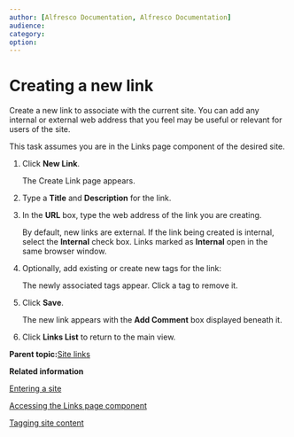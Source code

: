 ```yaml
---
author: [Alfresco Documentation, Alfresco Documentation]
audience: 
category: 
option: 
---
```


# Creating a new link

Create a new link to associate with the current site. You can add any internal or external web address that you feel may be useful or relevant for users of the site.

This task assumes you are in the Links page component of the desired site.

1.  Click **New Link**.

    The Create Link page appears.

2.  Type a **Title** and **Description** for the link.

3.  In the **URL** box, type the web address of the link you are creating.

    By default, new links are external. If the link being created is internal, select the **Internal** check box. Links marked as **Internal** open in the same browser window.

4.  Optionally, add existing or create new tags for the link:

    The newly associated tags appear. Click a tag to remove it.

5.  Click **Save**.

    The new link appears with the **Add Comment** box displayed beneath it.

6.  Click **Links List** to return to the main view.


**Parent topic:**[Site links](../concepts/links-intro.md)

**Related information**  


[Entering a site](dashboard-site-enter.md)

[Accessing the Links page component](links-page-access.md)

[Tagging site content](site-content-tag.md)

